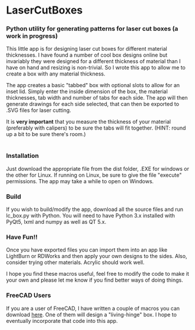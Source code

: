 # LaserCutBoxes
### Python utility for generating patterns for laser cut boxes (a work in progress)

This little app is for designing laser cut boxes for different material thicknesses.
I have found a number of cool box designs online but invariably they were designed for a different thickness
of material than I have on hand and resizing is non-trivial. So I wrote this app to allow me to create a box
with any material thickness.

The app creates a basic "tabbed" box with optional slots to allow for an inset lid. Simply 
enter the inside dimension of the box, the material thicknesses, tab width and number of tabs for each side. 
The app will then generate drawings for each side selected, that can then be exported to .SVG files for 
laser cutting.

It is **very important** that you measure the thickness of your material (preferably with calipers) 
to be sure the tabs will fit together. (HINT: round up a bit to be sure there's room.)</br></br>

### Installation
Just download the appropriate file from the dist folder, .EXE for windows or the other for Linux. 
If running on Linux, be sure to give the file "execute" permissions. The app may take a while to
open on Windows.

### Build
If you wish to build/modify the app, download all the source files and run lc_box.py with Python. 
You will need to have Python 3.x installed with PyQt5, lxml and numpy as well as QT 5.x.

### Have Fun!!
Once you have exported files you can import them into an app like LightBurn or RDWorks and then
apply your own designs to the sides. 
Also, consider trying other materials. Acrylic should work well.

I hope you find these macros useful, feel free to modify the code to make it your own and please let 
me know if you find better ways of doing things.

### FreeCAD Users
If you are a user of FreeCAD, I have written a couple of macros you can download 
[here](https://github.com/gharley/FreeCAD_Macros). One of them will 
design a "living-hinge" box.  I hope to eventually incorporate that code into this app.

